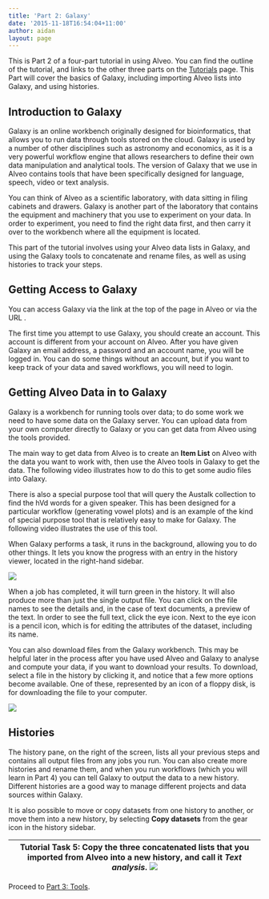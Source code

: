 ```yaml
---
title: 'Part 2: Galaxy'
date: '2015-11-18T16:54:04+11:00'
author: aidan
layout: page
---
```


This is Part 2 of a four-part tutorial in using Alveo. You can find the outline of the tutorial, and links to the other three parts on the [Tutorials](/tutorials "Tutorials") page. This Part will cover the basics of Galaxy, including importing Alveo lists into Galaxy, and using histories.

## Introduction to Galaxy

Galaxy is an online workbench originally designed for bioinformatics, that allows you to run data through tools stored on the cloud. Galaxy is used by a number of other disciplines such as astronomy and economics, as it is a very powerful workflow engine that allows researchers to define their own data manipulation and analytical tools. The version of Galaxy that we use in Alveo contains tools that have been specifically designed for language, speech, video or text analysis.

You can think of Alveo as a scientific laboratory, with data sitting in filing cabinets and drawers. Galaxy is another part of the laboratory that contains the equipment and machinery that you use to experiment on your data. In order to experiment, you need to find the right data first, and then carry it over to the workbench where all the equipment is located.

This part of the tutorial involves using your Alveo data lists in Galaxy, and using the Galaxy tools to concatenate and rename files, as well as using histories to track your steps.

## Getting Access to Galaxy

You can access Galaxy via the link at the top of the page in Alveo or via the URL .

The first time you attempt to use Galaxy, you should create an account. This account is different from your account on Alveo. After you have given Galaxy an email address, a password and an account name, you will be logged in. You can do some things without an account, but if you want to keep track of your data and saved workflows, you will need to login.

## Getting Alveo Data in to Galaxy

Galaxy is a workbench for running tools over data; to do some work we need to have some data on the Galaxy server. You can upload data from your own computer directly to Galaxy or you can get data from Alveo using the tools provided.

The main way to get data from Alveo is to create an **Item List** on Alveo with the data you want to work with, then use the Alveo tools in Galaxy to get the data. The following video illustrates how to do this to get some audio files into Galaxy.



There is also a special purpose tool that will query the Austalk collection to find the hVd words for a given speaker. This has been designed for a particular workflow (generating vowel plots) and is an example of the kind of special purpose tool that is relatively easy to make for Galaxy. The following video illustrates the use of this tool.



When Galaxy performs a task, it runs in the background, allowing you to do other things. It lets you know the progress with an entry in the history viewer, located in the right-hand sidebar.

![](/wp-content/uploads/2015/10/image07.png)

When a job has completed, it will turn green in the history. It will also produce more than just the single output file. You can click on the file names to see the details and, in the case of text documents, a preview of the text. In order to see the full text, click the eye icon. Next to the eye icon is a pencil icon, which is for editing the attributes of the dataset, including its name.

You can also download files from the Galaxy workbench. This may be helpful later in the process after you have used Alveo and Galaxy to analyse and compute your data, if you want to download your results. To download, select a file in the history by clicking it, and notice that a few more options become available. One of these, represented by an icon of a floppy disk, is for downloading the file to your computer.

![](/wp-content/uploads/2015/11/2016-02-29_13-42-23.png)

## Histories

The history pane, on the right of the screen, lists all your previous steps and contains all output files from any jobs you run. You can also create more histories and rename them, and when you run workflows (which you will learn in Part 4) you can tell Galaxy to output the data to a new history. Different histories are a good way to manage different projects and data sources within Galaxy.

It is also possible to move or copy datasets from one history to another, or move them into a new history, by selecting **Copy datasets** from the gear icon in the history sidebar.

| **Tutorial Task 5:** Copy the three concatenated lists that you imported from Alveo into a new history, and call it *Text analysis*. ![](/wp-content/uploads/2015/10/image34.png) |
|---|

Proceed to [Part 3: Tools](http://alveo.edu.au/tutorials/part-3-tools).